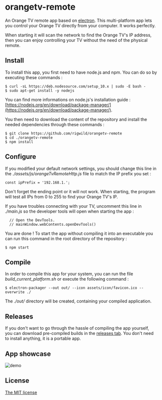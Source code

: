 # orangetv-remote
An Orange TV remote app based on [electron](https://github.com/electron/electron). This multi-platform app lets you control your Orange TV directly from your computer. It works perfectly.

When starting it will scan the network to find the Orange TV's IP address, then you can enjoy controlling your TV without the need of the physical remote.

## Install
To install this app, you first need to have node.js and npm. You can do so by executing these commands :

	$ curl -sL https://deb.nodesource.com/setup_10.x | sudo -E bash -
	$ sudo apt-get install -y nodejs

You can find more informations on node.js's installation guide : [https://nodejs.org/en/download/package-manager/](https://nodejs.org/en/download/package-manager/).


You then need to download the content of the repository and install the needed dependencies through these commands :

    $ git clone https://github.com/rigwild/orangetv-remote
    $ cd ./orangetv-remote
    $ npm install

## Configure
If you modified your default network settings, you should change this line in the *./assets/js/orangeTvRemoteHttp.js* file to match the IP prefix you set :

    const ipPrefix = '192.168.1.';

Don't forget the ending point or it will not work. When starting, the program will test all IPs from 0 to 255 to find your Orange TV's IP.

If you have troubles connecting with your TV, uncomment this line in *./main.js* so the developer tools will open when starting the app :

      // Open the DevTools.
      // mainWindow.webContents.openDevTools()

You are done ! To start the app without compiling it into an executable you can run this command in the root directory of the repository :

    $ npm start

## Compile
In order to compile this app for your system, you can run the file *build_current_platform.sh* or execute the following command :

    $ electron-packager --out out/ --icon assets/icon/favicon.ico --overwrite ./
The *./out/* directory will be created, containing your compiled application.

## Releases
If you don't want to go through the hassle of compiling the app yourself, you can download pre-compiled builds in the [releases tab](https://github.com/rigwild/orangetv-remote/releases). You don't need to install anything, it is a portable app.

## App showcase
![demo](https://github.asauvage.fr/img/other/orangetv-remote.gif)

## License
[The MIT license](https://github.com/rigwild/orangetv-remote/blob/master/LICENSE)
